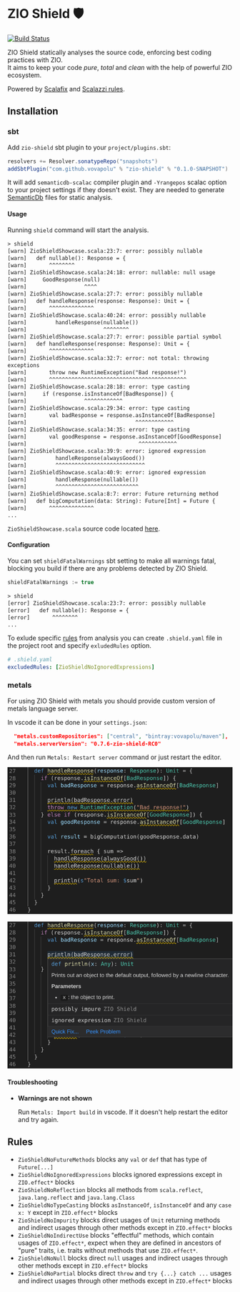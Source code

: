 # ZIO Shield :shield:
[![Build Status](https://travis-ci.com/vovapolu/zio-shield.svg?token=v3sLpmndNBqRuuwBdToF&branch=master)](https://travis-ci.com/vovapolu/zio-shield)

ZIO Shield statically analyses the source code, enforcing best coding practices with ZIO.  
It aims to keep your code _pure_, _total_ and _clean_ with the help of powerful ZIO ecosystem. 

Powered by [Scalafix](https://scalacenter.github.io/scalafix/) and [Scalazzi rules](https://github.com/scalaz/scalazzi).

## Installation 

### sbt
Add `zio-shield` sbt plugin to your `project/plugins.sbt`:
```sbt
resolvers += Resolver.sonatypeRepo("snapshots")
addSbtPlugin("com.github.vovapolu" % "zio-shield" % "0.1.0-SNAPSHOT")
```

It will add `semanticdb-scalac` compiler plugin and `-Yrangepos` scalac option 
to your project settings if they doesn't exist. 
They are needed to generate [SemanticDb](https://scalameta.org/docs/semanticdb/guide.html) 
files for static analysis.  

#### Usage

Running `shield` command will start the analysis. 
```
> shield
[warn] ZioShieldShowcase.scala:23:7: error: possibly nullable
[warn]   def nullable(): Response = {
[warn]       ^^^^^^^^
[warn] ZioShieldShowcase.scala:24:18: error: nullable: null usage
[warn]     GoodResponse(null)
[warn]                  ^^^^
[warn] ZioShieldShowcase.scala:27:7: error: possibly nullable
[warn]   def handleResponse(response: Response): Unit = {
[warn]       ^^^^^^^^^^^^^^
[warn] ZioShieldShowcase.scala:40:24: error: possibly nullable
[warn]         handleResponse(nullable())
[warn]                        ^^^^^^^^
[warn] ZioShieldShowcase.scala:27:7: error: possible partial symbol
[warn]   def handleResponse(response: Response): Unit = {
[warn]       ^^^^^^^^^^^^^^
[warn] ZioShieldShowcase.scala:32:7: error: not total: throwing exceptions
[warn]       throw new RuntimeException("Bad response!")
[warn]       ^^^^^^^^^^^^^^^^^^^^^^^^^^^^^^^^^^^^^^^^^^^
[warn] ZioShieldShowcase.scala:28:18: error: type casting
[warn]     if (response.isInstanceOf[BadResponse]) {
[warn]                  ^^^^^^^^^^^^
[warn] ZioShieldShowcase.scala:29:34: error: type casting
[warn]       val badResponse = response.asInstanceOf[BadResponse]
[warn]                                  ^^^^^^^^^^^^
[warn] ZioShieldShowcase.scala:34:35: error: type casting
[warn]       val goodResponse = response.asInstanceOf[GoodResponse]
[warn]                                   ^^^^^^^^^^^^
[warn] ZioShieldShowcase.scala:39:9: error: ignored expression
[warn]         handleResponse(alwaysGood())
[warn]         ^^^^^^^^^^^^^^^^^^^^^^^^^^^^
[warn] ZioShieldShowcase.scala:40:9: error: ignored expression
[warn]         handleResponse(nullable())
[warn]         ^^^^^^^^^^^^^^^^^^^^^^^^^^
[warn] ZioShieldShowcase.scala:8:7: error: Future returning method
[warn]   def bigComputation(data: String): Future[Int] = Future {
[warn]       ^^^^^^^^^^^^^^
...
```

`ZioShieldShowcase.scala` source code located [here](shield-api/src/test/scala/zio/shield/rules/examples/ZioShieldShowcase.scala).

#### Configuration

You can set `shieldFatalWarnings` sbt setting to make all warnings fatal,
blocking you build if there are any problems detected by ZIO Shield. 
```sbt
shieldFatalWarnings := true
```
```
> shield
[error] ZioShieldShowcase.scala:23:7: error: possibly nullable
[error]   def nullable(): Response = {
[error]       ^^^^^^^^
...
```

To exlude specific [rules](#rules) from analysis you can create `.shield.yaml` file in the project root and specify `exludedRules` option. 
```yaml
# .shield.yaml
excludedRules: [ZioShieldNoIgnoredExpressions]
```

### metals
For using ZIO Shield with metals you should provide custom version of metals language server. 

In vscode it can be done in your `settings.json`:
```json
  "metals.customRepositories": ["central", "bintray:vovapolu/maven"],
  "metals.serverVersion": "0.7.6-zio-shield-RC0"
```
And then run `Metals: Restart server` command or just restart the editor.

![metals1](docs/images/metals1.png)


![metals2](docs/images/metals2.png)

#### Troubleshooting

- **Warnings are not shown**

  Run `Metals: Import build` in vscode. If it doesn't help restart the editor and try again. 

## Rules 
- `ZioShieldNoFutureMethods` blocks any `val` or `def` that has type of `Future[...]`
- `ZioShieldNoIgnoredExpressions` blocks ignored expressions except in `ZIO.effect*` blocks 
- `ZioShieldNoReflection`  blocks all methods from `scala.reflect`, `java.lang.reflect` and `java.lang.Class`
- `ZioShieldNoTypeCasting`  blocks `asInstanceOf`, `isInstanceOf` and any `case x: Y` except in `ZIO.effect*` blocks
- `ZioShieldNoImpurity`  blocks direct usages of `Unit` returning methods and indirect usages through other methods except in `ZIO.effect*` blocks
- `ZioShieldNoIndirectUse`  blocks "effectful" methods, which contain usages of `ZIO.effect*`, 
expect when they are defined in ancestors of "pure" traits, i.e. traits without methods that use `ZIO.effect*`.
- `ZioShieldNoNull` blocks direct `null` usages and indirect usages through other methods except in `ZIO.effect*` blocks
- `ZioShieldNoPartial` blocks direct `throw` and `try {...} catch ...` usages and indirect usages through other methods except in `ZIO.effect*` blocks


